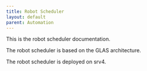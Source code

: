 ```yaml
---
title: Robot Scheduler
layout: default
parent: Automation
---
```


This is the robot scheduler documentation.

The robot scheduler is based on the GLAS architecture.

The robot scheduler is deployed on srv4.
